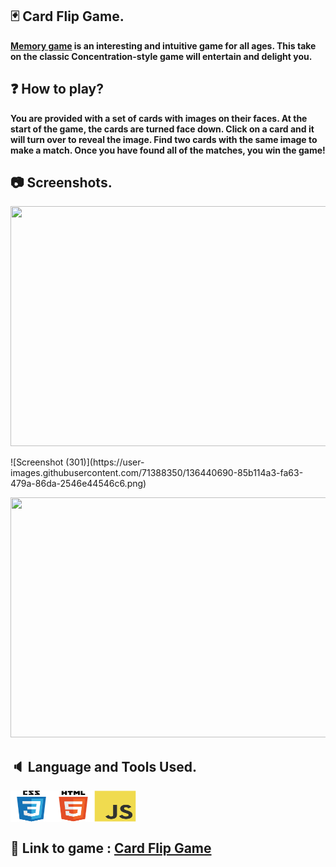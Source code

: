 ## 🃏 Card Flip Game.

**[Memory game]( https://anshika1806.github.io/CardFlip_Game/) is an interesting and intuitive game for all ages. This take on the classic Concentration-style game will entertain and delight you.** 

## ❓ How to play?
**You are provided with a set of cards with images on their faces. At the start of the game, the cards are turned face down. Click on a card and it will turn over to reveal the image. Find two cards with the same image to make a match. Once you have found all of the matches, you win the game!**

## 📷 Screenshots.
<p align= "center"><img src="https://user-images.githubusercontent.com/51878265/135973305-a92150bc-c839-4845-b4aa-deaea8b8456e.png" width="683" height="384"></p>
![Screenshot (301)](https://user-images.githubusercontent.com/71388350/136440690-85b114a3-fa63-479a-86da-2546e44546c6.png)

<p align= "center"><img src="https://user-images.githubusercontent.com/51878265/135973314-821db357-367d-4a17-a453-554a159b9460.png" width="683" height="384"></p>

## 🔈 Language and Tools Used.
<img align="center" src="https://raw.githubusercontent.com/devicons/devicon/master/icons/css3/css3-original-wordmark.svg" alt="CSS" height="50" width="67"/><img align="center" src="https://raw.githubusercontent.com/devicons/devicon/master/icons/html5/html5-original-wordmark.svg" alt="HTML" height="50" width="67"/><img align="center" src="https://raw.githubusercontent.com/devicons/devicon/master/icons/javascript/javascript-original.svg" alt="CSS" height="50" width="67"/>

## 🔗 Link to game : [Card Flip Game](https://anshika1806.github.io/CardFlip_Game/) 

